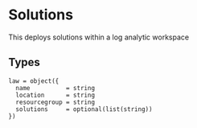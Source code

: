 # Solutions

This deploys solutions within a log analytic workspace

## Types

```hcl
law = object({
  name          = string
  location      = string
  resourcegroup = string
  solutions     = optional(list(string))
})
```
